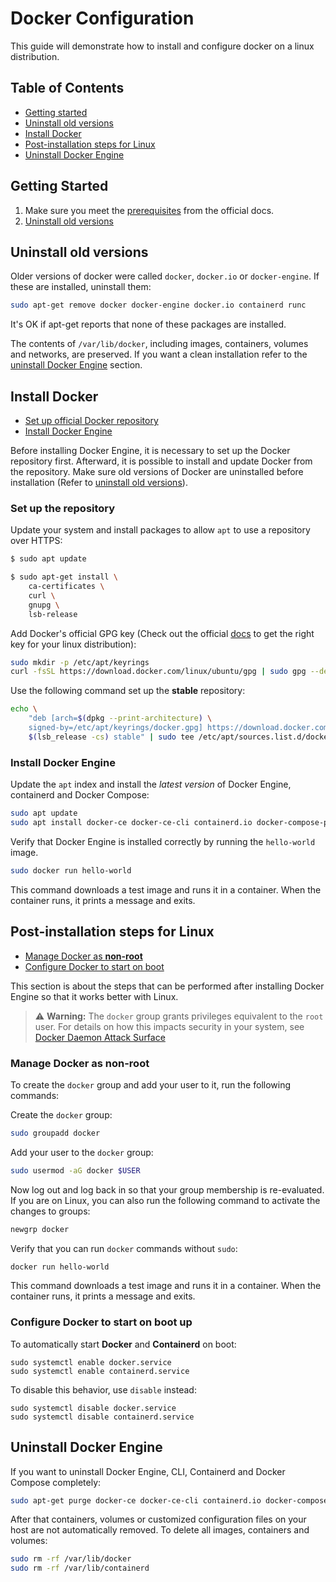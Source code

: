 # Docker Configuration

This guide will demonstrate how to install and configure docker on a linux distribution.

## Table of Contents

- [Getting started](#getting-started)
- [Uninstall old versions](#uninstall-old-versions)
- [Install Docker](#install-docker)
- [Post-installation steps for Linux](#post-installation-steps-for-linux)
- [Uninstall Docker Engine](#uninstall-docker-engine)

## Getting Started

1. Make sure you meet the [prerequisites](https://docs.docker.com/engine/install/ubuntu/#prerequisites) from the official docs.
2. [Uninstall old versions](#uninstall-old-versions)

## Uninstall old versions

Older versions of docker were called `docker`, `docker.io` or `docker-engine`. If these are installed, uninstall them:

```bash
sudo apt-get remove docker docker-engine docker.io containerd runc
```

It's OK if apt-get reports that none of these packages are installed.

The contents of `/var/lib/docker`, including images, containers, volumes and networks, are preserved. If you want a clean installation refer to the [uninstall Docker Engine](#uninstall-docker-engine) section.

## Install Docker

- [Set up official Docker repository](#set-up-the-repository)
- [Install Docker Engine](#install-docker)

Before installing Docker Engine, it is necessary to set up the Docker repository first. Afterward, it is possible to install and update Docker from the repository.
Make sure old versions of Docker are uninstalled before installation (Refer to [uninstall old versions](#uninstall-old-versions)).

### Set up the repository

Update your system and install packages to allow `apt` to use a repository over HTTPS:

```bash
$ sudo apt update

$ sudo apt-get install \
    ca-certificates \
    curl \
    gnupg \
    lsb-release
```

Add Docker's official GPG key (Check out the official [docs](https://docs.docker.com/engine/install/#server) to get the right key for your linux distribution):

```bash
sudo mkdir -p /etc/apt/keyrings
curl -fsSL https://download.docker.com/linux/ubuntu/gpg | sudo gpg --dearmor -o /etc/apt/keyrings/docker.gpg
```

Use the following command set up the **stable** repository:

```bash
echo \
    "deb [arch=$(dpkg --print-architecture) \
    signed-by=/etc/apt/keyrings/docker.gpg] https://download.docker.com/linux/ubuntu \
    $(lsb_release -cs) stable" | sudo tee /etc/apt/sources.list.d/docker.list > /dev/null
```

### Install Docker Engine

Update the `apt` index and install the _latest version_ of Docker Engine, containerd and Docker Compose:

```bash
sudo apt update
sudo apt install docker-ce docker-ce-cli containerd.io docker-compose-plugin
```

Verify that Docker Engine is installed correctly by running the `hello-world` image.

```bash
sudo docker run hello-world
```

This command downloads a test image and runs it in a container. When the container runs, it prints a message and exits.

## Post-installation steps for Linux

- [Manage Docker as **non-root**](#manage-docker-as-non-root)
- [Configure Docker to start on boot](#configure-docker-to-start-on-boot-up)

This section is about the steps that can be performed after installing Docker Engine so that it works better with Linux.

> :warning: **Warning:** The `docker` group grants privileges equivalent to the `root` user. For details on how this impacts security in your system, see [Docker Daemon Attack Surface](https://docs.docker.com/engine/security/#docker-daemon-attack-surface)

### Manage Docker as non-root

To create the `docker` group and add your user to it, run the following commands:

Create the `docker` group:

```bash
sudo groupadd docker
```

Add your user to the `docker` group:

```bash
sudo usermod -aG docker $USER
```

Now log out and log back in so that your group membership is re-evaluated.
If you are on Linux, you can also run the following command to activate the changes to groups:

```bash
newgrp docker
```

Verify that you can run `docker` commands without `sudo`:

```bash
docker run hello-world
```

This command downloads a test image and runs it in a container. When the container runs, it prints a message and exits.

### Configure Docker to start on boot up

To automatically start **Docker** and **Containerd** on boot:

```console
sudo systemctl enable docker.service
sudo systemctl enable containerd.service
```

To disable this behavior, use `disable` instead:

```console
sudo systemctl disable docker.service
sudo systemctl disable containerd.service
```

## Uninstall Docker Engine

If you want to uninstall Docker Engine, CLI, Containerd and Docker Compose completely:

```bash
sudo apt-get purge docker-ce docker-ce-cli containerd.io docker-compose-plugin
```

After that containers, volumes or customized configuration files on your host are not automatically removed. To delete all images, containers and volumes:

```bash
sudo rm -rf /var/lib/docker
sudo rm -rf /var/lib/containerd
```
